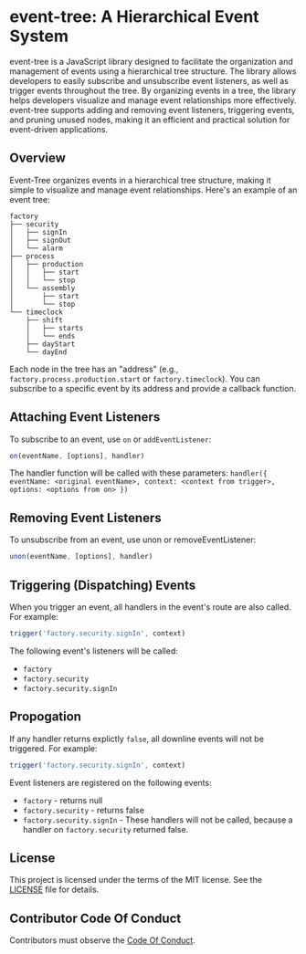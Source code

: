 # event-tree: A Hierarchical Event System

event-tree is a JavaScript library designed to facilitate the organization and management of events using a hierarchical tree structure. The library allows developers to easily subscribe and unsubscribe event listeners, as well as trigger events throughout the tree. By organizing events in a tree, the library helps developers visualize and manage event relationships more effectively. event-tree supports adding and removing event listeners, triggering events, and pruning unused nodes, making it an efficient and practical solution for event-driven applications.

## Overview

Event-Tree organizes events in a hierarchical tree structure, making it simple to visualize and manage event relationships. Here's an example of an event tree:

```
factory
├── security
│   ├── signIn
│   ├── signOut
│   └── alarm
├── process
│   ├── production
│   │   ├── start
│   │   └── stop
│   └── assembly
│       ├── start
│       └── stop
└── timeclock
    ├── shift
    │   ├── starts
    │   └── ends
    ├── dayStart
    └── dayEnd
```


Each node in the tree has an "address" (e.g., `factory.process.production.start` or `factory.timeclock`). You can subscribe to a specific event by its address and provide a callback function.

## Attaching Event Listeners

To subscribe to an event, use `on` or `addEventListener`:

```javascript
on(eventName, [options], handler)
```

The handler function will be called with these parameters: `handler({ eventName: <original eventName>, context: <context from trigger>, options: <options from on> })`

## Removing Event Listeners

To unsubscribe from an event, use unon or removeEventListener:

```javascript
unon(eventName, [options], handler)
```

## Triggering (Dispatching) Events

When you trigger an event, all handlers in the event's route are also called. For example:

```javascript
trigger('factory.security.signIn', context)
```

The following event's listeners will be called:

* `factory`
* `factory.security`
* `factory.security.signIn`

## Propogation

If any handler returns explictly `false`, all downline events will not be triggered. For example: 

```javascript
trigger('factory.security.signIn', context)
```

Event listeners are registered on the following events:

* `factory` - returns null
* `factory.security` - returns false
* `factory.security.signIn` - These handlers will not be called, because a handler on `factory.security` returned false.

## License

This project is licensed under the terms of the MIT license. See the [LICENSE](LICENSE) file for details.

## Contributor Code Of Conduct

Contributors must observe the [Code Of Conduct](code_of_conduct.md).
